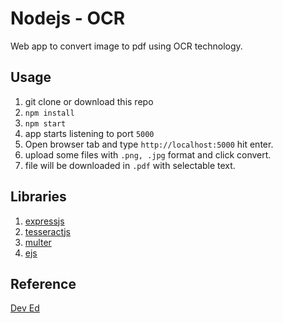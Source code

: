 # Nodejs - OCR

Web app to convert image to pdf using OCR technology.

## Usage

1. git clone or download this repo
2. `npm install`
3. `npm start`
4. app starts listening to port `5000`
5. Open browser tab and type `http://localhost:5000` hit enter.
6. upload some files with `.png, .jpg` format and click convert.
7. file will be downloaded in `.pdf` with selectable text.

## Libraries

1. [expressjs](https://expressjs.com/)
2. [tesseractjs](https://tesseract.projectnaptha.com)
3. [multer](https://www.npmjs.com/package/multer)
4. [ejs](https://github.com/mde/ejs/wiki/Using-EJS-with-Express)

## Reference

[Dev Ed](https://www.youtube.com/watch?v=2jqok-WgelI&list=PLDyQo7g0_nsUIbQhYNVlM0u7kb-6ou4MQ)
